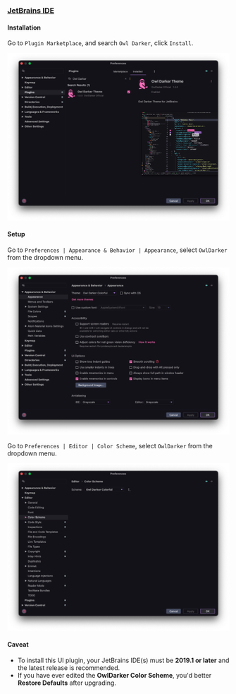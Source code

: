 ### [JetBrains IDE](https://www.jetbrains.com/)

#### Installation

Go to `Plugin Marketplace`, and search `Owl Darker`, click `Install`.

![Installing](https://raw.githubusercontent.com/gabrielmaialva33/jetbrains-owldarker-theme/master/docs/screenshots/owl-plugin-install.png)

#### Setup

Go to `Preferences | Appearance & Behavior | Appearance`, select `OwlDarker` from the dropdown menu.

![Setup Appearance](https://raw.githubusercontent.com/gabrielmaialva33/jetbrains-owldarker-theme/master/docs/screenshots/owl-setup-appearance.png)

Go to `Preferences | Editor | Color Scheme`, select `OwlDarker` from the dropdown menu.

![Setup Color Scheme](https://raw.githubusercontent.com/gabrielmaialva33/jetbrains-owldarker-theme/master/docs/screenshots/owl-setup-scheme.png)

#### Caveat

- To install this UI plugin, your JetBrains IDE(s) must be **2019.1 or later** and the latest release is recommended.
- If you have ever edited the **OwlDarker Color Scheme**, you'd better **Restore Defaults** after upgrading.
